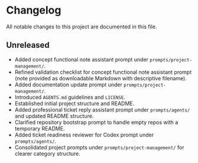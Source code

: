 # Changelog

All notable changes to this project are documented in this file.

## Unreleased
- Added concept functional note assistant prompt under `prompts/project-management/`.
- Refined validation checklist for concept functional note assistant prompt (note provided as downloadable Markdown with descriptive filename).
- Added documentation update prompt under `prompts/project-management/`.
- Introduced `AGENTS.md` guidelines and `LICENSE`.
- Established initial project structure and README.
- Added professional ticket reply assistant prompt under `prompts/agents/` and updated README structure.
- Clarified repository bootstrap prompt to handle empty repos with a temporary README.
- Added ticket readiness reviewer for Codex prompt under `prompts/agents/`.
- Consolidated project prompts under `prompts/project-management/` for clearer category structure.
